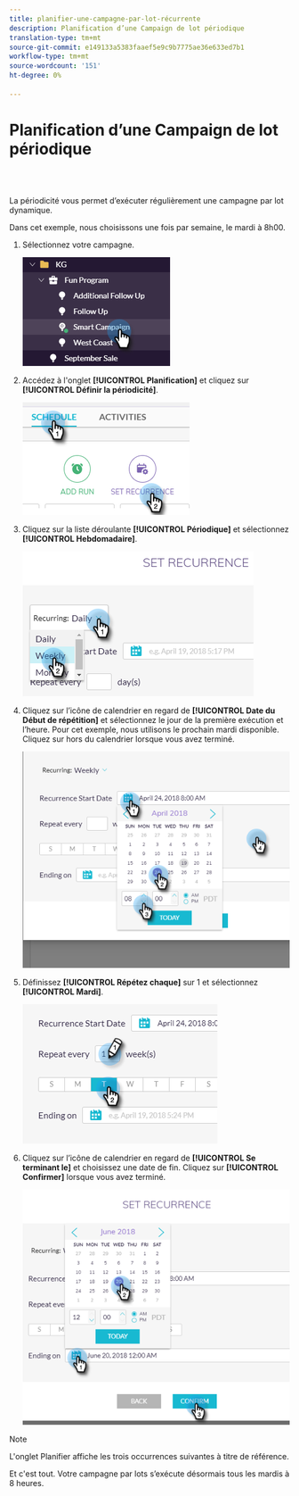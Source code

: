 ```yaml
---
title: planifier-une-campagne-par-lot-récurrente
description: Planification d’une Campaign de lot périodique
translation-type: tm+mt
source-git-commit: e149133a5383faaef5e9c9b7775ae36e633ed7b1
workflow-type: tm+mt
source-wordcount: '151'
ht-degree: 0%

---
```



# Planification d’une Campaign de lot périodique

<br> 

La périodicité vous permet d’exécuter régulièrement une campagne par lot dynamique.

Dans cet exemple, nous choisissons une fois par semaine, le mardi à 8h00.

1. Sélectionnez votre campagne.

   ![Image un](/help/sky/assets/smart-campaigns/schedule-a-recurring-batch-campaign/schedule-a-recurring-batch-campaign-1.png)

1. Accédez à l&#39;onglet **[!UICONTROL Planification]** et cliquez sur **[!UICONTROL Définir la périodicité]**.

   ![Image 2](/help/sky/assets/smart-campaigns/schedule-a-recurring-batch-campaign/schedule-a-recurring-batch-campaign-2.png)

1. Cliquez sur la liste déroulante **[!UICONTROL Périodique]** et sélectionnez **[!UICONTROL Hebdomadaire]**.

   ![Image trois](/help/sky/assets/smart-campaigns/schedule-a-recurring-batch-campaign/schedule-a-recurring-batch-campaign-3.png)

1. Cliquez sur l’icône de calendrier en regard de **[!UICONTROL Date du Début de répétition]** et sélectionnez le jour de la première exécution et l’heure. Pour cet exemple, nous utilisons le prochain mardi disponible. Cliquez sur hors du calendrier lorsque vous avez terminé.

   ![Image 4](/help/sky/assets/smart-campaigns/schedule-a-recurring-batch-campaign/schedule-a-recurring-batch-campaign-4.png)

1. Définissez **[!UICONTROL Répétez chaque]** sur 1 et sélectionnez **[!UICONTROL Mardi]**.

   ![Image 5](/help/sky/assets/smart-campaigns/schedule-a-recurring-batch-campaign/schedule-a-recurring-batch-campaign-5.png)

1. Cliquez sur l’icône de calendrier en regard de **[!UICONTROL Se terminant le]** et choisissez une date de fin. Cliquez sur **[!UICONTROL Confirmer]** lorsque vous avez terminé.

   ![Image six](/help/sky/assets/smart-campaigns/schedule-a-recurring-batch-campaign/schedule-a-recurring-batch-campaign-6.png)

>[!NOTE]
>
>L&#39;onglet Planifier affiche les trois occurrences suivantes à titre de référence.

Et c&#39;est tout. Votre campagne par lots s’exécute désormais tous les mardis à 8 heures.
